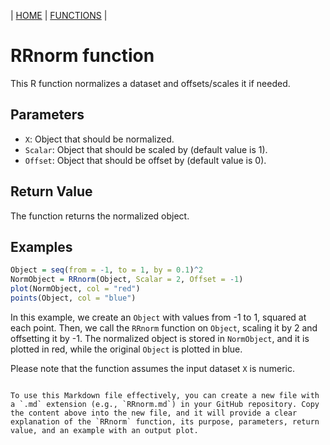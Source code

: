| [HOME](https://github.com/Rrtk2/RRtest)  |  [FUNCTIONS](https://github.com/Rrtk2/RRtest/blob/master/docs/Functions/FunctionsOverview.md)  | 

# RRnorm function

This R function normalizes a dataset and offsets/scales it if needed.

## Parameters

- `X`: Object that should be normalized.
- `Scalar`: Object that should be scaled by (default value is 1).
- `Offset`: Object that should be offset by (default value is 0).

## Return Value

The function returns the normalized object.

## Examples

```r
Object = seq(from = -1, to = 1, by = 0.1)^2
NormObject = RRnorm(Object, Scalar = 2, Offset = -1)
plot(NormObject, col = "red")
points(Object, col = "blue")
```

In this example, we create an `Object` with values from -1 to 1, squared at each point. Then, we call the `RRnorm` function on `Object`, scaling it by 2 and offsetting it by -1. The normalized object is stored in `NormObject`, and it is plotted in red, while the original `Object` is plotted in blue.

Please note that the function assumes the input dataset `X` is numeric.
```

To use this Markdown file effectively, you can create a new file with a `.md` extension (e.g., `RRnorm.md`) in your GitHub repository. Copy the content above into the new file, and it will provide a clear explanation of the `RRnorm` function, its purpose, parameters, return value, and an example with an output plot.
